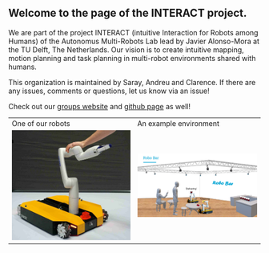 ## Welcome to the page of the INTERACT project.

We are part of the project INTERACT (intuitive Interaction for Robots among Humans) of the Autonomus Multi-Robots Lab lead by Javier Alonso-Mora at the TU Delft, The Netherlands.
Our vision is to create intuitive mapping, motion planning and task planning in multi-robot environments shared with humans. 


This organization is maintained by Saray, Andreu and Clarence. 
If there are any issues, comments or questions, let us know via an issue!

Check out our [groups website](https://autonomousrobots.nl/) and [github page](https://github.com/tud-amr) as well!

<table>
 <tr>
  <td> One of our robots </td>
  <td> An example environment </td>
 </tr>
 <tr>
  <td> <img src="/profile/dinova.jpg" width="250"/> </td>  
  <td> <img src="/profile/robot_bar.png" width="250"/> </td>
 </tr>
</table>




<!--

**Here are some ideas to get you started:**

🙋‍♀️ A short introduction - what is your organization all about?
🌈 Contribution guidelines - how can the community get involved?
👩‍💻 Useful resources - where can the community find your docs? Is there anything else the community should know?
🍿 Fun facts - what does your team eat for breakfast?
🧙 Remember, you can do mighty things with the power of [Markdown](https://docs.github.com/github/writing-on-github/getting-started-with-writing-and-formatting-on-github/basic-writing-and-formatting-syntax)
-->
